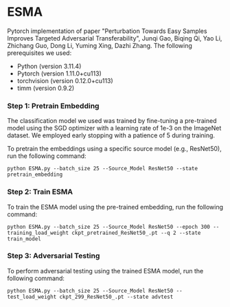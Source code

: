 # ESMA
Pytorch implementation of paper "Perturbation Towards Easy Samples Improves Targeted Adversarial Transferability", Junqi Gao, Biqing Qi, Yao Li, Zhichang Guo, Dong Li, Yuming Xing, Dazhi Zhang.
The following prerequisites we used:
- Python (version 3.11.4)
- Pytorch (version 1.11.0+cu113)
- torchvision (version 0.12.0+cu113)
- timm (version 0.9.2)
### Step 1: Pretrain Embedding
The classification model we used was trained by fine-tuning a pre-trained model using the SGD optimizer with a learning rate of 1e-3 on the ImageNet dataset. We employed early stopping with a patience of 5 during training.

To pretrain the embeddings using a specific source model (e.g., ResNet50), run the following command:

`python ESMA.py --batch_size 25 --Source_Model ResNet50 --state pretrain_embedding`

### Step 2: Train ESMA

To train the ESMA model using the pre-trained embedding, run the following command:

`python ESMA.py --batch_size 25 --Source_Model ResNet50 --epoch 300 --training_load_weight ckpt_pretrained_ResNet50_.pt --q 2 --state train_model`

### Step 3: Adversarial Testing

To perform adversarial testing using the trained ESMA model, run the following command:

`python ESMA.py --batch_size 25 --Source_Model ResNet50 --test_load_weight ckpt_299_ResNet50_.pt --state advtest`
